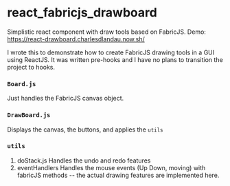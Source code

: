 # react_fabricjs_drawboard
Simplistic react component with draw tools based on FabricJS. Demo: https://react-drawboard.charlesdlandau.now.sh/

I wrote this to demonstrate how to create FabricJS drawing tools in a GUI using ReactJS. It was written pre-hooks and I have no plans to transition the project to hooks.

### `Board.js`
Just handles the FabricJS canvas object.

### `DrawBoard.js`
Displays the canvas, the buttons, and applies the `utils`

### `utils`

1. doStack.js
Handles the undo and redo features
2. eventHandlers
Handles the mouse events (Up Down, moving) with fabricJS methods -- the actual drawing features are implemented here.
